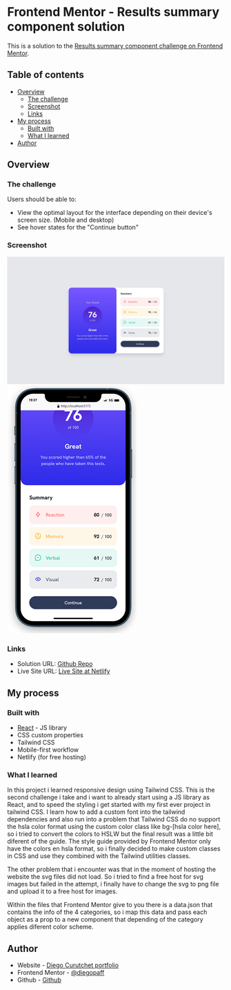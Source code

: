 # Frontend Mentor - Results summary component solution

This is a solution to the [Results summary component challenge on Frontend Mentor](https://www.frontendmentor.io/challenges/results-summary-component-CE_K6s0maV).  

## Table of contents

- [Overview](#overview)
  - [The challenge](#the-challenge)
  - [Screenshot](#screenshot)
  - [Links](#links)
- [My process](#my-process)
  - [Built with](#built-with)
  - [What I learned](#what-i-learned)
- [Author](#author)



## Overview

### The challenge

Users should be able to:

- View the optimal layout for the interface depending on their device's screen size. (Mobile and desktop)
- See hover states for the "Continue button"

### Screenshot

![Desktop](./public/desktopScreenshot.jpg)
![Mobile](./public/mobileView.png)


### Links

- Solution URL: [Github Repo](https://github.com/diegopaff/Frontend-Mentor_ch_02)
- Live Site URL: [Live Site at Netlify](https://frontendchallenge2.netlify.app/)

## My process

### Built with

- [React](https://reactjs.org/) - JS library
- CSS custom properties
- Tailwind CSS
- Mobile-first workflow
- Netlify (for free hosting)


### What I learned

In this project i learned responsive design using Tailwind CSS. 
This is the second challenge i take and i want to already start using a JS library as React, and to speed the styling i get started with my first ever project in tailwind CSS. I learn how to add a custom font into the tailwind dependencies and also run into a problem that Tailwind CSS do no support the hsla color format using the custom color class like bg-[hsla color here], so i tried to convert the colors to HSLW but the final result was a little bit diferent of the guide. The style guide provided by Frontend Mentor only have the colors en hsla format, so i finally decided to make custom classes in CSS and use they combined with the Tailwind utilities classes. 

The other problem that i encounter was that in the moment of hosting the website the svg files did not load. So i tried to find a free host for svg images but failed in the attempt, i finally have to change the svg to png file and upload it to a free host for images.

Within the files that Frontend Mentor give to you there is a data.json that contains the info of the 4 categories, so i map this data and pass each object as a prop to a new component that depending of the category applies diferent color scheme. 


## Author

- Website - [Diego Curutchet portfolio](https://diegocurutchetdev.netlify.app/)
- Frontend Mentor - [@diegopaff](https://www.frontendmentor.io/profile/diegopaff)
- Github - [Github](https://github.com/diegopaff)



